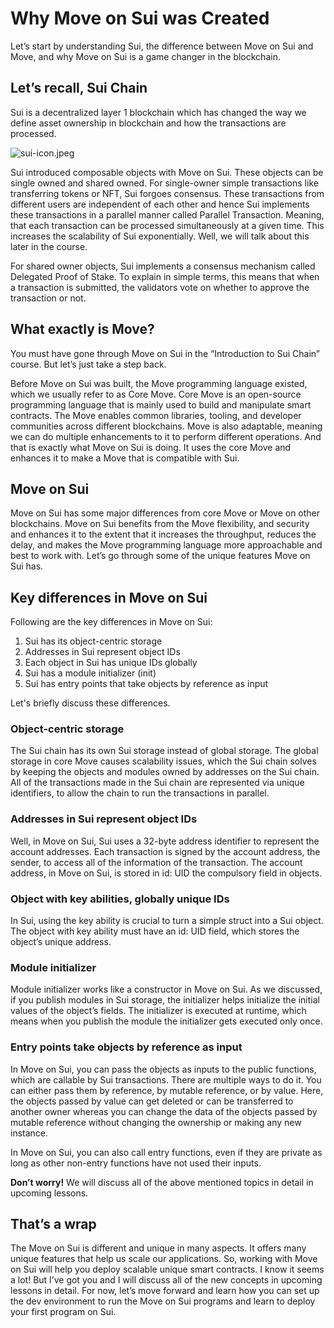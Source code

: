 # Why Move on Sui was Created

Let’s start by understanding Sui, the difference between Move on Sui and Move, and why Move on Sui is a game changer in the blockchain.

## Let’s recall, Sui Chain

Sui is a decentralized layer 1 blockchain which has changed the way we define asset ownership in blockchain and how the transactions are processed.

![sui-icon.jpeg](https://github.com/0xmetaschool/Learning-Projects/blob/main/assests_for_all/assets_for_sui_c2/Why%20Move%20on%20Sui%20was%20Created/sui-icon.jpeg?raw=true)

Sui introduced composable objects with Move on Sui. These objects can be single owned and shared owned. For single-owner simple transactions like transferring tokens or NFT, Sui forgoes consensus. These transactions from different users are independent of each other and hence Sui implements these transactions in a parallel manner called Parallel Transaction. Meaning, that each transaction can be processed simultaneously at a given time. This increases the scalability of Sui exponentially. Well, we will talk about this later in the course.

For shared owner objects, Sui implements a consensus mechanism called Delegated Proof of Stake. To explain in simple terms, this means that when a transaction is submitted, the validators vote on whether to approve the transaction or not.

## What exactly is Move?

You must have gone through Move on Sui in the “Introduction to Sui Chain” course. But let’s just take a step back.

Before Move on Sui was built, the Move programming language existed, which we usually refer to as Core Move. Core Move is an open-source programming language that is mainly used to build and manipulate smart contracts. The Move enables common libraries, tooling, and developer communities across different blockchains. Move is also adaptable, meaning we can do multiple enhancements to it to perform different operations. And that is exactly what Move on Sui is doing. It uses the core Move and enhances it to make a Move that is compatible with Sui.

## Move on Sui

Move on Sui has some major differences from core Move or Move on other blockchains. Move on Sui benefits from the Move flexibility, and security and enhances it to the extent that it increases the throughput, reduces the delay, and makes the Move programming language more approachable and best to work with. Let’s go through some of the unique features Move on Sui has.

## Key differences in Move on Sui

Following are the key differences in Move on Sui:

1. Sui has its object-centric storage
2. Addresses in Sui represent object IDs
3. Each object in Sui has unique IDs globally
4. Sui has a module initializer (init)
5. Sui has entry points that take objects by reference as input

Let's briefly discuss these differences.

### Object-centric storage

The Sui chain has its own Sui storage instead of global storage. The global storage in core Move causes scalability issues, which the Sui chain solves by keeping the objects and modules owned by addresses on the Sui chain. All of the transactions made in the Sui chain are represented via unique identifiers, to allow the chain to run the transactions in parallel.

### Addresses in Sui represent object IDs

Well, in Move on Sui, Sui uses a 32-byte address identifier to represent the account addresses. Each transaction is signed by the account address, the sender, to access all of the information of the transaction. The account address, in Move on Sui, is stored in id: UID the compulsory field in objects.

### Object with key abilities, globally unique IDs

In Sui, using the key ability is crucial to turn a simple struct into a Sui object. The object with key ability must have an id: UID field, which stores the object’s unique address.

### Module initializer

Module initializer works like a constructor in Move on Sui. As we discussed, if you publish modules in Sui storage, the initializer helps initialize the initial values of the object’s fields. The initializer is executed at runtime, which means when you publish the module the initializer gets executed only once.

### Entry points take objects by reference as input

In Move on Sui, you can pass the objects as inputs to the public functions, which are callable by Sui transactions. There are multiple ways to do it. You can either pass them by reference, by mutable reference, or by value. Here, the objects passed by value can get deleted or can be transferred to another owner whereas you can change the data of the objects passed by mutable reference without changing the ownership or making any new instance.

In Move on Sui, you can also call entry functions, even if they are private as long as other non-entry functions have not used their inputs.

**Don’t worry!** We will discuss all of the above mentioned topics in detail in upcoming lessons.

## That’s a wrap

The Move on Sui is different and unique in many aspects. It offers many unique features that help us scale our applications. So, working with Move on Sui will help you deploy scalable unique smart contracts. I know it seems a lot! But I’ve got you and I will discuss all of the new concepts in upcoming lessons in detail. For now, let’s move forward and learn how you can set up the dev environment to run the Move on Sui programs and learn to deploy your first program on Sui.
